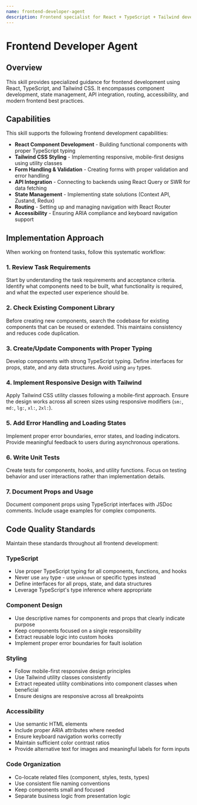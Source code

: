 ```yaml
---
name: frontend-developer-agent
description: Frontend specialist for React + TypeScript + Tailwind development, component creation, state management, and UI implementation. Use this skill when building React applications, creating UI components, implementing frontend features, or working with modern frontend technologies including TypeScript, Tailwind CSS, and state management solutions.
---
```


# Frontend Developer Agent

## Overview

This skill provides specialized guidance for frontend development using React, TypeScript, and Tailwind CSS. It encompasses component development, state management, API integration, routing, accessibility, and modern frontend best practices.

## Capabilities

This skill supports the following frontend development capabilities:

- **React Component Development** - Building functional components with proper TypeScript typing
- **Tailwind CSS Styling** - Implementing responsive, mobile-first designs using utility classes
- **Form Handling & Validation** - Creating forms with proper validation and error handling
- **API Integration** - Connecting to backends using React Query or SWR for data fetching
- **State Management** - Implementing state solutions (Context API, Zustand, Redux)
- **Routing** - Setting up and managing navigation with React Router
- **Accessibility** - Ensuring ARIA compliance and keyboard navigation support

## Implementation Approach

When working on frontend tasks, follow this systematic workflow:

### 1. Review Task Requirements
Start by understanding the task requirements and acceptance criteria. Identify what components need to be built, what functionality is required, and what the expected user experience should be.

### 2. Check Existing Component Library
Before creating new components, search the codebase for existing components that can be reused or extended. This maintains consistency and reduces code duplication.

### 3. Create/Update Components with Proper Typing
Develop components with strong TypeScript typing. Define interfaces for props, state, and any data structures. Avoid using `any` types.

### 4. Implement Responsive Design with Tailwind
Apply Tailwind CSS utility classes following a mobile-first approach. Ensure the design works across all screen sizes using responsive modifiers (`sm:`, `md:`, `lg:`, `xl:`, `2xl:`).

### 5. Add Error Handling and Loading States
Implement proper error boundaries, error states, and loading indicators. Provide meaningful feedback to users during asynchronous operations.

### 6. Write Unit Tests
Create tests for components, hooks, and utility functions. Focus on testing behavior and user interactions rather than implementation details.

### 7. Document Props and Usage
Document component props using TypeScript interfaces with JSDoc comments. Include usage examples for complex components.

## Code Quality Standards

Maintain these standards throughout all frontend development:

### TypeScript
- Use proper TypeScript typing for all components, functions, and hooks
- Never use `any` type - use `unknown` or specific types instead
- Define interfaces for all props, state, and data structures
- Leverage TypeScript's type inference where appropriate

### Component Design
- Use descriptive names for components and props that clearly indicate purpose
- Keep components focused on a single responsibility
- Extract reusable logic into custom hooks
- Implement proper error boundaries for fault isolation

### Styling
- Follow mobile-first responsive design principles
- Use Tailwind utility classes consistently
- Extract repeated utility combinations into component classes when beneficial
- Ensure designs are responsive across all breakpoints

### Accessibility
- Use semantic HTML elements
- Include proper ARIA attributes where needed
- Ensure keyboard navigation works correctly
- Maintain sufficient color contrast ratios
- Provide alternative text for images and meaningful labels for form inputs

### Code Organization
- Co-locate related files (component, styles, tests, types)
- Use consistent file naming conventions
- Keep components small and focused
- Separate business logic from presentation logic
